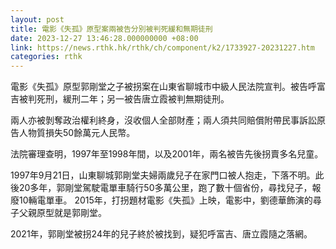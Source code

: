 ```yaml
---
layout: post
title: 電影《失孤》原型案兩被告分別被判死緩和無期徒刑
date: 2023-12-27 13:46:28.000000000 +08:00
link: https://news.rthk.hk/rthk/ch/component/k2/1733927-20231227.htm
categories: rthk
---
```


電影《失孤》原型郭剛堂之子被拐案在山東省聊城市中級人民法院宣判。被告呼富吉被判死刑，緩刑二年；另一被告唐立霞被判無期徒刑。 

兩人亦被剝奪政治權利終身，沒收個人全部財產；兩人須共同賠償附帶民事訴訟原告人物質損失50餘萬元人民幣。

法院審理查明，1997年至1998年間，以及2001年，兩名被告先後拐賣多名兒童。

1997年9月21日，山東聊城郭剛堂夫婦兩歲兒子在家門口被人抱走，下落不明。此後20多年，郭剛堂駕駛電單車騎行50多萬公里，跑了數十個省份，尋找兒子，報廢10輛電單車。 2015年，打拐題材電影《失孤》上映，電影中，劉德華飾演的尋子父親原型就是郭剛堂。 

2021年，郭剛堂被拐24年的兒子終於被找到，疑犯呼富吉、唐立霞隨之落網。
